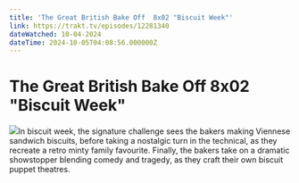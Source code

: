 ```yaml
---
title: 'The Great British Bake Off  8x02 "Biscuit Week"' 
link: https://trakt.tv/episodes/12281340
dateWatched: 10-04-2024
dateTime: 2024-10-05T04:08:56.000000Z
---
```

# The Great British Bake Off  8x02 "Biscuit Week"

![](https://walter-r2.trakt.tv/images/shows/000/174/953/fanarts/thumb/f48429158a.jpg)In biscuit week, the signature challenge sees the bakers making Viennese sandwich biscuits, before taking a nostalgic turn in the technical, as they recreate a retro minty family favourite. Finally, the bakers take on a dramatic showstopper blending comedy and tragedy, as they craft their own biscuit puppet theatres.